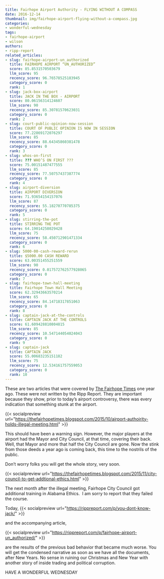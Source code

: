 ```yaml
---
title: Fairhope Airport Authority - FLYING WITHOUT A COMPASS
date: 2016-12-14
thumbnail: img/fairhope-airport-flying-without-a-compass.jpg
categories:
- wonderful-wednesday
tags:
- fairhope-airport
- wilson
authors:
- ripp-report
related_articles:
- slug: fairhope-airport-un_authorized
  title: FAIRHOPE AIRPORT “UN_AUTHORIZED”
  score: 85.8531570503679
  llm_score: 95
  recency_score: 96.76578525183945
  category_score: 0
  rank: 1
- slug: jack-box-airport
  title: JACK IN THE BOX - AIRPORT
  score: 80.06156314124607
  llm_score: 90
  recency_score: 85.30781570623031
  category_score: 0
  rank: 2
- slug: court-public-opinion-now-session
  title: COURT OF PUBLIC OPINION IS NOW IN SESSION
  score: 77.22869172076297
  llm_score: 85
  recency_score: 88.64345860381478
  category_score: 0
  rank: 3
- slug: whos-on-first
  title: ??? WHO’S ON FIRST ???
  score: 75.00151487477555
  llm_score: 85
  recency_score: 77.50757437387774
  category_score: 0
  rank: 4
- slug: airport-diversion
  title: AIRPORT DIVERSION
  score: 71.93654154157076
  llm_score: 87
  recency_score: 55.18270770785375
  category_score: 0
  rank: 5
- slug: stirring-the-pot
  title: STIRRING THE POT
  score: 64.19014258029428
  llm_score: 75
  recency_score: 58.450712901471334
  category_score: 0
  rank: 6
- slug: 5000-00-cash-reward-rerun
  title: $5000.00 CASH REWARD
  score: 63.00351455251559
  llm_score: 90
  recency_score: 0.017572762577928065
  category_score: 0
  rank: 7
- slug: fairhope-town-hall-meeting
  title: Fairhope Town Hall Meeting
  score: 62.32943663570214
  llm_score: 65
  recency_score: 84.14718317851063
  category_score: 0
  rank: 8
- slug: captain-jack-at-the-controls
  title: CAPTAIN JACK AT THE CONTROLS
  score: 61.609428810804815
  llm_score: 85
  recency_score: 10.547144054024043
  category_score: 0
  rank: 9
- slug: captain-jack
  title: CAPTAIN JACK
  score: 55.00683235151182
  llm_score: 75
  recency_score: 12.534161757559053
  category_score: 0
  rank: 10
---
```

These are two articles that were covered by [The Fairhope Times](https://cdn.rippreport.com/wp-content/uploads/2016/12/thefairhopetimes.blogspot.com) one year ago. These were not written by the Ripp Report. They are important because they show, prior to today’s airport controversy, there was every indication that something stunk at the airport.

{{< socialpreview url="https://thefairhopetimes.blogspot.com/2015/10/airport-authoirity-holds-illegal-meeting.html" >}}

This should have been a warning sign. However, the major players at the airport had the Mayor and City Council, at that time, covering their back. Well, that Mayor and more that half the City Council are gone. Now the stink from those deeds a year ago is coming back, this time to the nostrils of the public.

Don’t worry folks you will get the whole story, very soon.

{{< socialpreview url="https://thefairhopetimes.blogspot.com/2015/11/city-council-to-get-addtional-ethics.html" >}}

The next month after the illegal meeting, Fairhope City Council got additional training in Alabama Ethics.  I am sorry to report that they failed the course.

Today, {{< socialpreview url="https://rippreport.com/p/you-dont-know-jack/" >}}

and the accompanying article,

{{< socialpreview url="https://rippreport.com/p/fairhope-airport-un_authorized/" >}}

are the results of the previous bad behavior that became much worse. You will get the condensed narrative as soon as we have all the documents, after New Years. No sense in ruining our Christmas and New Year with another story of inside trading and political corruption.

HAVE A WONDERFUL WEDNESDAY
